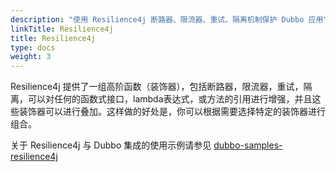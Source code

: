 ```yaml
---
description: "使用 Resilience4j 断路器、限流器、重试、隔离机制保护 Dubbo 应用"
linkTitle: Resilience4j
title: Resilience4j
type: docs
weight: 3
---
```


Resilience4j 提供了一组高阶函数（装饰器），包括断路器，限流器，重试，隔离，可以对任何的函数式接口，lambda表达式，或方法的引用进行增强，并且这些装饰器可以进行叠加。这样做的好处是，你可以根据需要选择特定的装饰器进行组合。

关于 Resilience4j 与 Dubbo 集成的使用示例请参见 [dubbo-samples-resilience4j](https://github.com/apache/dubbo-samples/tree/master/3-extensions/protocol/dubbo-samples-resilience4j)